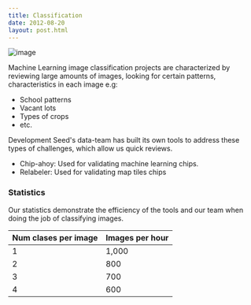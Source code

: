 ```yaml
---
title: Classification
date: 2012-08-20
layout: post.html
---
```


![image](/assets/images/image-classification.png)

Machine Learning image classification projects are characterized by reviewing large amounts of images, looking for certain patterns, characteristics in each image e.g:

- School patterns
- Vacant lots
- Types of crops
- etc.

Development Seed's data-team has built its own tools to address these types of challenges, which allow us quick reviews.

- Chip-ahoy: Used for validating machine learning chips.
- Relabeler: Used for validating map tiles chips

### Statistics

Our statistics demonstrate the efficiency of the tools and our team when doing the job of classifying images.

| Num clases per image | Images per hour |
| -------------------- | --------------- |
| 1                    | 1,000           |
| 2                    | 800             |
| 3                    | 700             |
| 4                    | 600             |
